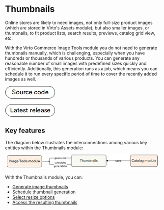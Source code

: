 # Thumbnails

Online stores are likely to need images, not only full-size product images (which are stored in Virto's Assets module<!---link-->), but also smaller images, or thumbnails, to fit product lists, search results, previews, catalog grid view, etc.

With the Virto Commerce Image Tools module you do not need to generate thumbnails manually, which is challenging, especially when you have hundreds or thousands of various products. You can generate any reasonable number of small images with predefined sizes quickly and efficiently. Additionally, this generation runs as a job, which means you can schedule it to run every specific period of time to cover the recently added images as well.

[![Source code](media/source_code.png)](https://github.com/VirtoCommerce/vc-module-image-tools)

[![Download](media/latest_release.png)](https://github.com/VirtoCommerce/vc-module-image-tools/releases)

## Key features

The diagram below illustrates the interconnections among various key entities within the Thumbnails module:

![Thumbnails](media/key-entities.png)

With the Thumbnails module, you can:

* [Generate image thumbnails](generating-thumbnails.md)
* [Schedule thumbnail generation](generating-thumbnails.md#scheduled-run)
* [Select resize options](thumbnail-options.md)
* [Access the resulting thumbnails](using-thumbnails.md)
